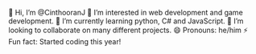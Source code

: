 👋 Hi, I’m @CinthooranJ
👀 I’m interested in web development and game development.
🌱 I’m currently learning python, C# and JavaScript.
💞️ I’m looking to collaborate on many different projects.
😄 Pronouns: he/him
⚡ Fun fact: Started coding this year!

<!---
CinthooranJ/CinthooranJ is a ✨ special ✨ repository because its `README.md` (this file) appears on your GitHub profile.
You can click the Preview link to take a look at your changes.
--->
